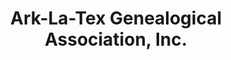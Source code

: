 ---
layout: repo
title: "Ark-La-Tex Genealogical Association, Inc."
id: 25549
permalink: repos/25549/
---